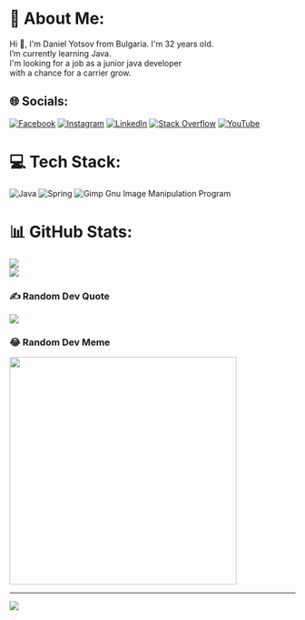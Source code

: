# 💫 About Me:
Hi 👋, I'm Daniel Yotsov from Bulgaria. I'm 32 years old.<br>I’m currently learning Java.<br>I'm looking for a job as a junior java developer <br>with a chance for a carrier grow.


## 🌐 Socials:
[![Facebook](https://img.shields.io/badge/Facebook-%231877F2.svg?logo=Facebook&logoColor=white)](https://facebook.com/DanielYotsov/) [![Instagram](https://img.shields.io/badge/Instagram-%23E4405F.svg?logo=Instagram&logoColor=white)](https://instagram.com/daniel.yotsov/) [![LinkedIn](https://img.shields.io/badge/LinkedIn-%230077B5.svg?logo=linkedin&logoColor=white)](https://linkedin.com/in/daniel-yotsov-a32391291/) [![Stack Overflow](https://img.shields.io/badge/-Stackoverflow-FE7A16?logo=stack-overflow&logoColor=white)](https://stackoverflow.com/users/22554378/daniel-yotsov) [![YouTube](https://img.shields.io/badge/YouTube-%23FF0000.svg?logo=YouTube&logoColor=white)](https://youtube.com/@danielyotsov) 

# 💻 Tech Stack:
![Java](https://img.shields.io/badge/java-%23ED8B00.svg?style=plastic&logo=java&logoColor=white) ![Spring](https://img.shields.io/badge/spring-%236DB33F.svg?style=plastic&logo=spring&logoColor=white) ![Gimp Gnu Image Manipulation Program](https://img.shields.io/badge/Gimp-657D8B?style=plastic&logo=gimp&logoColor=FFFFFF)
# 📊 GitHub Stats:
![](https://github-readme-streak-stats.herokuapp.com/?user=doomsnight-bg&theme=dark&hide_border=true)<br/>
![](https://github-readme-stats.vercel.app/api/top-langs/?username=doomsnight-bg&theme=dark&hide_border=true&include_all_commits=true&count_private=false&layout=compact)

### ✍️ Random Dev Quote
![](https://quotes-github-readme.vercel.app/api?type=horizontal&theme=dark)

### 😂 Random Dev Meme
<img src='https://randommeme-five.vercel.app/' style="height: 400px;"/>

---
[![](https://visitcount.itsvg.in/api?id=doomsnight-bg&icon=0&color=0)](https://visitcount.itsvg.in)


  
<!-- Proudly created with GPRM ( https://gprm.itsvg.in ) -->
